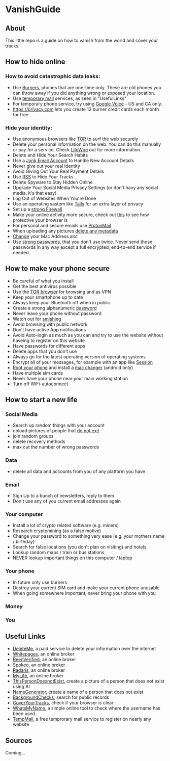 # VanishGuide

## About

This little repo is a guide on how to vanish from the world and cover your tracks.

## How to hide online

### How to avoid catastrophic data leaks:
* Use [Burners](https://lifehacker.com/how-to-buy-a-burner-phone-1843905326), phones that are one-time only. These are old phones you can throw away if you did anything wrong or exposed your location.
* Use [temporary mail](https://temp-mail.org) services, as seen in "UsefulLinks"
* For temporary phone service, try using [Google Voice](https://voice.google.com/u/0/about) - US and CA only.
* https://privacy.com lets you create 12 burner credit cards each month for free

### Hide your identity:
* Use anonymous browsers like [TOR](https://www.torproject.org/download/) to surf the web securely
* Delete your personal information on the web. You can do this manually or pay for a service. Check [LifeWire](https://www.lifewire.com/remove-personal-information-from-internet-3482691) out for more information.
* Delete and Hide Your Search Habits
* Use a [Junk Email Account](https://temp-mail.org) to Handle New Account Details
* Never give out your real Identity
* Avoid Giving Out Your Real Payment Details
* Use [RSS](https://rss.com/) to Hide Your Tracks
* Delete Spyware to Stay Hidden Online
* Upgrade Your Social Media Privacy Settings (or don't havy any social media, it's that easy)
* Log Out of Websites When You're Done
* Use an operating sastem like [Tails](https://tails.boum.org/install/download/) for an extra layer of privacy
* Set up a [strong Firewall](https://www.techradar.com/best/firewall)
* Make your online activity more secure, check out [this](https://coveryourtracks.eff.org/) to see how protective your browser is
* For personal and secure emails use [ProtonMail](https://protonmail.com)
* When uploading any pictures [delete any metadata](https://www.adarsus.com/en/remove-metadata-online-document-image-video/)
* [Change](https://github.com/shilch/macchanger/) your Mac Address alot
* Use [strong passwords](https://passwords-generator.org/), that you don't use twice. Never send those passwords in any way except a full encrypted, end-to-end service if needed.

## How to make your phone secure

* Be careful of what you install
* Get the best antivirus possible
* Use the [TOR browser](https://www.torproject.org/download/) for browsing and as VPN
* Keep your smartphone up to date
* Always keep your Bluetooth off when in public
* Create a strong alphanumeric [password](https://passwords-generator.org/)
* Never leave your phone without password
* Watch out for [smishing](https://www.proofpoint.com/us/threat-reference/smishing)
* Avoid browsing with public network
* Don’t have active App notifications
* Avoid Auto-login as much as you can and try to use the website without haveing to register on this website
* Have passwords for different apps
* Delete apps that you don’t use
* Always go for the latest operating version of operating systems
* Encrypt all of your messages, for example with an app like [Session](https://getsession.org/)
* [Root your phone](https://www.techradar.com/how-to/how-to-root-your-android-phone) and install a [mac changer](https://apkpure.com/wifi-mac-changer/com.wireless.macchanger) (android only)
* Have multiple sim cards
* Never have your phone near your main working station
* Turn off WiFi-autoconnect


## How to start a new life

### Social Media
* Search up random things with your account
* upload pictures of people that [do not exit](https://thispersondoesnotexist.com)
* join random groups
* delete recovery methods
* max out the number of wrong passwords

### Data
* delete all data and accounts from you of any platform you have

### Email
* Sign Up to a bunch of newsletters, reply to them
* Don't use any of you current email addresses again

### Your computer
* Install a lot of crypto related software (e.g. miners)
* Research cryptomining (as a false motive)
* Change your password to something very ease (e.g. your mothers name / birthday)
* Search for false locations (you don't plan on visiting) and hotels
* Lookup random maps / train or bus stations
* NEVER lookup  important things on this computer / laptop

### Your phone
* In future only use burners
* Destroy your current SIM card and make your current phone unusable
* When going somewhere important, never bring your phone with you

### Money

### You

## Useful Links

* [DeleteMe](https://joindeleteme.com), a paid service to delete your information over the internet
* [Whitepages](https://whitepages.com), an online broker
* [BeenVerified](https://beenverified.com), an online broker
* [Spokeo](https://spekeo.com), an online broker
* [Radaris](https://radaris.com), an online broker
* [MyLife](https://mylife.com), an online broker
* [ThisPersonDoesnotExist](https://thispersondoesnotexist.com), create a picture of a person that does not exist using AI
* [NameGenerator](https://name-generator.org.uk), create a name of a person that does not exist
* [BackgroundChecks](https://backgroundchecks.org), search for public records
* [CoverYourTracks](https://coveryourtracks.eff.org), check if your browser is clear
* [WhatsMyName](https://whatsmyname.app), a simple online tool to check where the username has been used
* [TempMail](https://temp-mail.org), a free temprorary mail service to register on nearly any website


## Sources
Coming...
